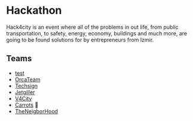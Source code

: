 # Hackathon

Hack4city is an event where all of the problems in out life, from public transportation, to safety, energy, economy, buildings and much more, are going to be found solutions for by entrepreneurs from Izmir.

## Teams
- [test](https://github.com/testTeam/repo) 
- [OrcaTeam](https://github.com/team-orca/hack4city)
- [Techsign](https://github.com/kurtiniadiss)
- [Jetgiller](https://github.com/ilaydacansinkoc/Hack4City-jetgiller-final)
- [V4City](https://github.com/OnurVar/V4City)
- [Carrots](https://github.com/edencakir/Hack4City) :carrot:
- [TheNeigborHood](https://github.com:kaanki/FaceRecognise.git)
